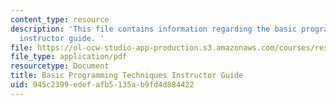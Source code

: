 ```yaml
---
content_type: resource
description: 'This file contains information regarding the basic programming techniques
  instructor guide. '
file: https://ol-ocw-studio-app-production.s3.amazonaws.com/courses/res-tll-004-stem-concept-videos-fall-2013/945c2399edefafb5135ab9fd4d884422_MITRES_TLL-004F13_BasGuide.pdf
file_type: application/pdf
resourcetype: Document
title: Basic Programming Techniques Instructor Guide
uid: 945c2399-edef-afb5-135a-b9fd4d884422
---
```

